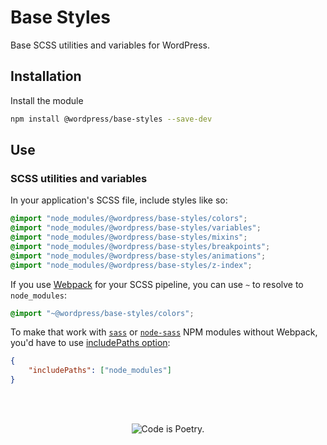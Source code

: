 # Base Styles

Base SCSS utilities and variables for WordPress.

## Installation

Install the module

```bash
npm install @wordpress/base-styles --save-dev
```

## Use

### SCSS utilities and variables

In your application's SCSS file, include styles like so:

```scss
@import "node_modules/@wordpress/base-styles/colors";
@import "node_modules/@wordpress/base-styles/variables";
@import "node_modules/@wordpress/base-styles/mixins";
@import "node_modules/@wordpress/base-styles/breakpoints";
@import "node_modules/@wordpress/base-styles/animations";
@import "node_modules/@wordpress/base-styles/z-index";
```

If you use [Webpack](https://webpack.js.org/) for your SCSS pipeline, you can use `~` to resolve to `node_modules`:

```scss
@import "~@wordpress/base-styles/colors";
```

To make that work with [`sass`](https://www.npmjs.com/package/sass) or [`node-sass`](https://www.npmjs.com/package/node-sass) NPM modules without Webpack, you'd have to use [includePaths option](https://sass-lang.com/documentation/js-api#includepaths):

```json
{
	"includePaths": ["node_modules"]
}
```

<br/><br/><p align="center"><img src="https://s.w.org/style/images/codeispoetry.png?1" alt="Code is Poetry." /></p>
